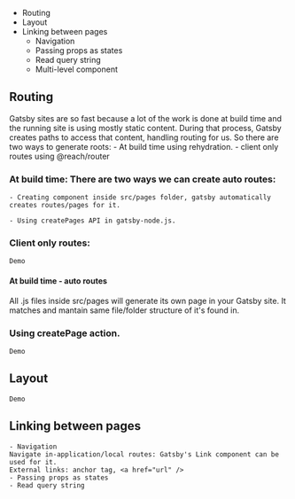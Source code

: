 - Routing
- Layout
- Linking between pages
    - Navigation
    - Passing props as states
    - Read query string
    - Multi-level component

## Routing

Gatsby sites are so fast because a lot of the work is done at build time and the running site is using mostly static content. During that process, Gatsby creates paths to access that content, handling routing for us. 
So there are two ways to generate roots:
    - At build time using rehydration.
    - client only routes using @reach/router
    
### At build time: There are two ways we can create auto routes:
    
    - Creating component inside src/pages folder, gatsby automatically creates routes/pages for it.
        
    - Using createPages API in gatsby-node.js.

### Client only routes:

    Demo

#### At build time - auto routes

All .js files inside src/pages will generate its own page in your Gatsby site. It matches and mantain same file/folder structure of it's found in.

### Using createPage action.

    Demo

## Layout
    Demo
## Linking between pages

    - Navigation
    Navigate in-application/local routes: Gatsby's Link component can be used for it.
    External links: anchor tag, <a href="url" />
    - Passing props as states
    - Read query string
